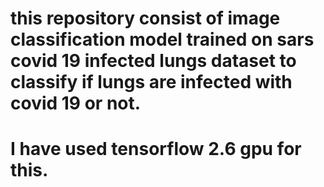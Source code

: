 # this repository consist of image classification model trained on sars covid 19 infected lungs dataset to classify if lungs are infected with covid 19 or not.
# I have used tensorflow 2.6 gpu for this.
